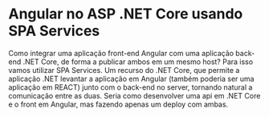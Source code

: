 # Angular no ASP .NET Core usando SPA Services

Como integrar uma aplicação front-end Angular com uma aplicação back-end .NET Core, de forma a publicar ambos em um mesmo host? Para isso vamos utilizar SPA Services. Um recurso do .NET Core, que permite a aplicação .NET levantar a aplicação em Angular (também poderia ser uma aplicação em REACT) junto com o back-end no server, tornando natural a comunicação entre as duas. Seria como desenvolver uma api em .NET Core e o front em Angular, mas fazendo apenas um deploy com ambas.